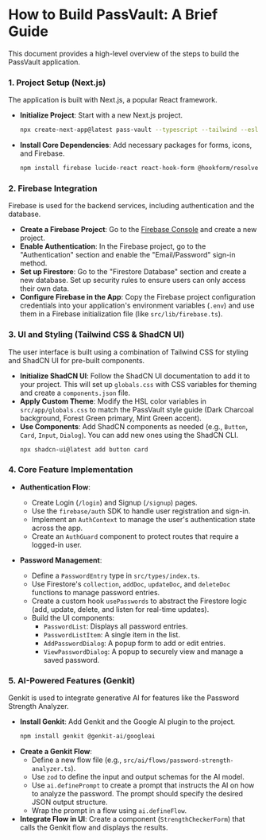 # How to Build PassVault: A Brief Guide

This document provides a high-level overview of the steps to build the PassVault application.

### 1. Project Setup (Next.js)

The application is built with Next.js, a popular React framework.

- **Initialize Project**: Start with a new Next.js project.
  ```bash
  npx create-next-app@latest pass-vault --typescript --tailwind --eslint
  ```
- **Install Core Dependencies**: Add necessary packages for forms, icons, and Firebase.
  ```bash
  npm install firebase lucide-react react-hook-form @hookform/resolvers zod
  ```

### 2. Firebase Integration

Firebase is used for the backend services, including authentication and the database.

- **Create a Firebase Project**: Go to the [Firebase Console](https://console.firebase.google.com/) and create a new project.
- **Enable Authentication**: In the Firebase project, go to the "Authentication" section and enable the "Email/Password" sign-in method.
- **Set up Firestore**: Go to the "Firestore Database" section and create a new database. Set up security rules to ensure users can only access their own data.
- **Configure Firebase in the App**: Copy the Firebase project configuration credentials into your application's environment variables (`.env`) and use them in a Firebase initialization file (like `src/lib/firebase.ts`).

### 3. UI and Styling (Tailwind CSS & ShadCN UI)

The user interface is built using a combination of Tailwind CSS for styling and ShadCN UI for pre-built components.

- **Initialize ShadCN UI**: Follow the ShadCN UI documentation to add it to your project. This will set up `globals.css` with CSS variables for theming and create a `components.json` file.
- **Apply Custom Theme**: Modify the HSL color variables in `src/app/globals.css` to match the PassVault style guide (Dark Charcoal background, Forest Green primary, Mint Green accent).
- **Use Components**: Add ShadCN components as needed (e.g., `Button`, `Card`, `Input`, `Dialog`). You can add new ones using the ShadCN CLI.
  ```bash
  npx shadcn-ui@latest add button card
  ```

### 4. Core Feature Implementation

- **Authentication Flow**:
  - Create Login (`/login`) and Signup (`/signup`) pages.
  - Use the `firebase/auth` SDK to handle user registration and sign-in.
  - Implement an `AuthContext` to manage the user's authentication state across the app.
  - Create an `AuthGuard` component to protect routes that require a logged-in user.

- **Password Management**:
  - Define a `PasswordEntry` type in `src/types/index.ts`.
  - Use Firestore's `collection`, `addDoc`, `updateDoc`, and `deleteDoc` functions to manage password entries.
  - Create a custom hook `usePasswords` to abstract the Firestore logic (add, update, delete, and listen for real-time updates).
  - Build the UI components:
    - `PasswordList`: Displays all password entries.
    - `PasswordListItem`: A single item in the list.
    - `AddPasswordDialog`: A popup form to add or edit entries.
    - `ViewPasswordDialog`: A popup to securely view and manage a saved password.

### 5. AI-Powered Features (Genkit)

Genkit is used to integrate generative AI for features like the Password Strength Analyzer.

- **Install Genkit**: Add Genkit and the Google AI plugin to the project.
  ```bash
  npm install genkit @genkit-ai/googleai
  ```
- **Create a Genkit Flow**:
  - Define a new flow file (e.g., `src/ai/flows/password-strength-analyzer.ts`).
  - Use `zod` to define the input and output schemas for the AI model.
  - Use `ai.definePrompt` to create a prompt that instructs the AI on how to analyze the password. The prompt should specify the desired JSON output structure.
  - Wrap the prompt in a flow using `ai.defineFlow`.
- **Integrate Flow in UI**: Create a component (`StrengthCheckerForm`) that calls the Genkit flow and displays the results.
